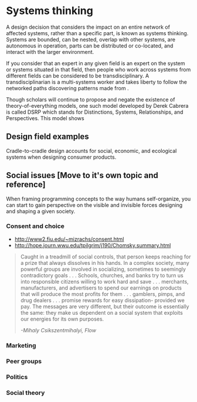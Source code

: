 # Systems thinking
A design decision that considers the impact on an entire network of affected systems, rather than a specific part, is known as systems thinking. Systems are bounded, can be nested, overlap with other systems, are autonomous in operation, parts can be distributed or co-located, and interact with the larger environment. 

If you consider that an expert in any given field is an expert on the system or systems situated in that field, then people who work across systems from different fields can be considered to be transdisciplinary. A transdisciplinarian is a multi-systems worker and takes liberty to follow the networked paths discovering patterns made from . 

Though scholars will continue to propose and negate the existence of theory-of-everything models, one such model developed by Derek Cabrera is called DSRP which stands for Distinctions, Systems, Relationships, and Perspectives. This model shows

## Design field examples
Cradle-to-cradle design accounts for social, economic, and ecological systems when designing consumer products.


## Social issues [Move to it's own topic and reference]
When framing programming concepts to the way humans self-organize, you can start to gain perspective on the visible and invisible forces designing and shaping a given society.

### Consent and choice
- http://www2.fiu.edu/~mizrachs/consent.html
- http://hope.journ.wwu.edu/tpilgrim/j190/Chomsky.summary.html

>Caught in a treadmill of social controls, that person keeps reaching for a prize that always dissolves in his hands. In a complex society, many powerful groups are involved in socializing, sometimes to seemingly contradictory goals . . . Schools, churches, and banks try to turn us into responsible citizens willing to work hard and save . . . merchants, manufacturers, and advertisers to spend our earnings on products that will produce the most profits for them . . . gamblers, pimps, and drug dealers . . . promise rewards for easy dissipation- provided we pay. The messages are very different, but their outcome is essentially the same: they make us dependent on a social system that exploits our energies for its own purposes.
>
>*-Mihaly Csikszentmihalyi, Flow*

### Marketing
### Peer groups
### Politics
### Social theory